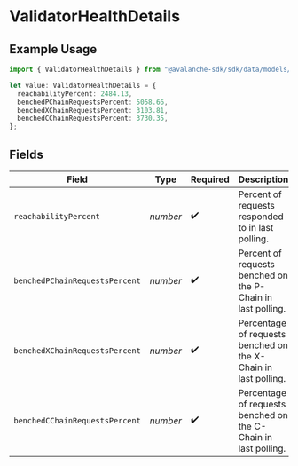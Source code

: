 # ValidatorHealthDetails

## Example Usage

```typescript
import { ValidatorHealthDetails } from "@avalanche-sdk/sdk/data/models/components";

let value: ValidatorHealthDetails = {
  reachabilityPercent: 2484.13,
  benchedPChainRequestsPercent: 5058.66,
  benchedXChainRequestsPercent: 3103.81,
  benchedCChainRequestsPercent: 3730.35,
};
```

## Fields

| Field                                                          | Type                                                           | Required                                                       | Description                                                    |
| -------------------------------------------------------------- | -------------------------------------------------------------- | -------------------------------------------------------------- | -------------------------------------------------------------- |
| `reachabilityPercent`                                          | *number*                                                       | :heavy_check_mark:                                             | Percent of requests responded to in last polling.              |
| `benchedPChainRequestsPercent`                                 | *number*                                                       | :heavy_check_mark:                                             | Percent of requests benched on the P-Chain in last polling.    |
| `benchedXChainRequestsPercent`                                 | *number*                                                       | :heavy_check_mark:                                             | Percentage of requests benched on the X-Chain in last polling. |
| `benchedCChainRequestsPercent`                                 | *number*                                                       | :heavy_check_mark:                                             | Percentage of requests benched on the C-Chain in last polling. |